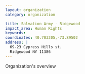 ```yaml
---
layout: organization
category: organization

title: Salvation Army - Ridgewood
impact_area: Human Rights
keywords: 
coordinates: 40.703205,-73.89502
address: |
  69-23 Cypress Hills st.
  Ridgewood NY 11386
---
```

Organization's overview
